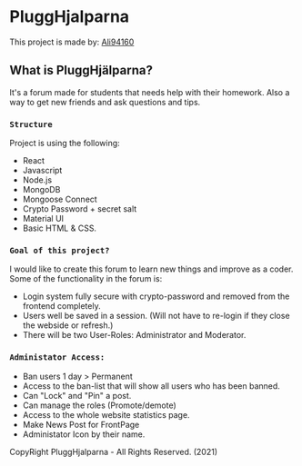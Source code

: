 # PluggHjalparna

This project is made by: [Ali94160](https://github.com/ali94160)

## What is PluggHjälparna?
It's a forum made for students that needs help with their homework. Also a way to get new friends and ask questions and tips.

### `Structure`

Project is using the following:
- React
- Javascript
- Node.js
- MongoDB
- Mongoose Connect
- Crypto Password + secret salt
- Material UI
- Basic HTML & CSS.

### `Goal of this project?`

I would like to create this forum to learn new things and improve as a coder. 
Some of the functionality in the forum is:
- Login system fully secure with crypto-password and removed from the frontend completely.
- Users well be saved in a session. (Will not have to re-login if they close the webside or refresh.)
- There will be two User-Roles: Administrator and Moderator.

### `Administator Access:`
* Ban users 1 day > Permanent
* Access to the ban-list that will show all users who has been banned.
* Can "Lock" and "Pin" a post.
* Can manage the roles (Promote/demote)
* Access to the whole website statistics page. 
* Make News Post for FrontPage
* Administator Icon by their name.


CopyRight PluggHjalparna - All Rights Reserved. (2021)
